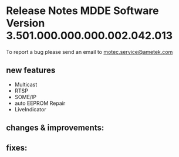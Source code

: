 
Release Notes MDDE Software Version 3.501.000.000.000.002.042.013
=========================================
To report a bug please send an email to motec.service@ametek.com

new features
------------

- Multicast
- RTSP
- SOME/IP
- auto EEPROM Repair
- LiveIndicator

  
changes & improvements: 
-----------------------

fixes: 
------
